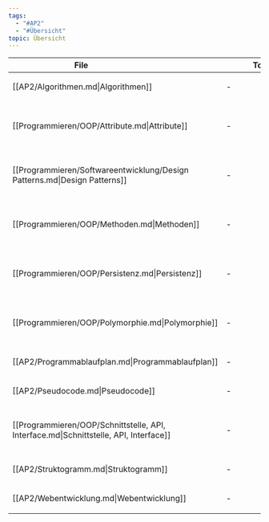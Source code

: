 ```yaml
---
tags:
  - "#AP2"
  - "#Übersicht" 
topic: Übersicht
---
```

| <div style="width:275px;">File</div>                                                  | <div style='width:150px;'>Topic</div> | <div style='width:200px;'>Tags</div>                                       |
| ------------------------------------------------------------------------------------- | ------------------------------------- | -------------------------------------------------------------------------- |
| [[AP2/Algorithmen.md\|Algorithmen]]                                                   | \-                                    | <ul><li>#AP2</li></ul>                                                     |
| [[Programmieren/OOP/Attribute.md\|Attribute]]                                         | \-                                    | <ul><li>#AP2</li><li>#Programmieren</li><li>#OOP</li></ul>                 |
| [[Programmieren/Softwareentwicklung/Design Patterns.md\|Design Patterns]]             | \-                                    | <ul><li>#Programmieren</li><li>#Softwareentwicklung</li><li>#AP2</li></ul> |
| [[Programmieren/OOP/Methoden.md\|Methoden]]                                           | \-                                    | <ul><li>#AP2</li><li>#Programmieren</li><li>#OOP</li></ul>                 |
| [[Programmieren/OOP/Persistenz.md\|Persistenz]]                                       | \-                                    | <ul><li>#AP2</li><li>#Programmieren</li><li>#OOP</li></ul>                 |
| [[Programmieren/OOP/Polymorphie.md\|Polymorphie]]                                     | \-                                    | <ul><li>#AP2</li><li>#Programmieren</li><li>#OOP</li></ul>                 |
| [[AP2/Programmablaufplan.md\|Programmablaufplan]]                                     | \-                                    | <ul><li>#AP2</li></ul>                                                     |
| [[AP2/Pseudocode.md\|Pseudocode]]                                                     | \-                                    | <ul><li>#AP2</li></ul>                                                     |
| [[Programmieren/OOP/Schnittstelle, API, Interface.md\|Schnittstelle, API, Interface]] | \-                                    | <ul><li>#AP2</li><li>#Programmieren</li><li>#OOP</li></ul>                 |
| [[AP2/Struktogramm.md\|Struktogramm]]                                                 | \-                                    | <ul><li>#AP2</li></ul>                                                     |
| [[AP2/Webentwicklung.md\|Webentwicklung]]                                             | \-                                    | <ul><li>#AP2</li></ul>                                                     |
